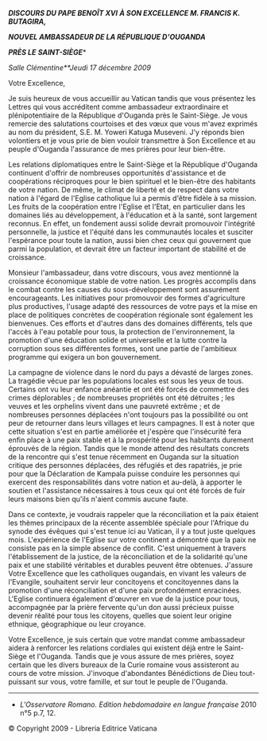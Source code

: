***DISCOURS DU PAPE BENOÎT XVI*** ***À SON EXCELLENCE M. FRANCIS K. BUTAGIRA,***

***NOUVEL AMBASSADEUR DE LA RÉPUBLIQUE D'OUGANDA***

***PRÈS LE*** ***SAINT-SIÈGE****

*Salle Clémentine**Jeudi 17 décembre 2009*

Votre Excellence,

Je suis heureux de vous accueillir au Vatican tandis que vous présentez les Lettres qui vous accréditent comme ambassadeur extraordinaire et plénipotentiaire de la République d'Ouganda près le Saint-Siège. Je vous remercie des salutations courtoises et des vœux que vous m'avez exprimés au nom du président, S.E. M. Yoweri Katuga Museveni. J'y réponds bien volontiers et je vous prie de bien vouloir transmettre à Son Excellence et au peuple d'Ouganda l'assurance de mes prières pour leur bien-être.

Les relations diplomatiques entre le Saint-Siège et la République d'Ouganda continuent d'offrir de nombreuses opportunités d'assistance et de coopérations réciproques pour le bien spirituel et le bien-être des habitants de votre nation. De même, le climat de liberté et de respect dans votre nation à l'égard de l'Eglise catholique lui a permis d'être fidèle à sa mission. Les fruits de la coopération entre l'Eglise et l'Etat, en particulier dans les domaines liés au développement, à l'éducation et à la santé, sont largement reconnus. En effet, un fondement aussi solide devrait promouvoir l'intégrité personnelle, la justice et l'équité dans les communautés locales et susciter l'espérance pour toute la nation, aussi bien chez ceux qui gouvernent que parmi la population, et devrait être un facteur important de stabilité et de croissance.

Monsieur l'ambassadeur, dans votre discours, vous avez mentionné la croissance économique stable de votre nation. Les progrès accomplis dans le combat contre les causes du sous-développement sont assurément encourageants. Les initiatives pour promouvoir des formes d'agriculture plus productives, l'usage adapté des ressources de votre pays et la mise en place de politiques concrètes de coopération régionale sont également les bienvenues. Ces efforts et d'autres dans des domaines différents, tels que l'accès à l'eau potable pour tous, la protection de l'environnement, la promotion d'une éducation solide et universelle et la lutte contre la corruption sous ses différentes formes, sont une partie de l'ambitieux programme qui exigera un bon gouvernement.

La campagne de violence dans le nord du pays a dévasté de larges zones. La tragédie vécue par les populations locales est sous les yeux de tous. Certains ont vu leur enfance anéantie et ont été forcés de commettre des crimes déplorables ; de nombreuses propriétés ont été détruites ; les veuves et les orphelins vivent dans une pauvreté extrême ; et de nombreuses personnes déplacées n'ont toujours pas la possibilité ou ont peur de retourner dans leurs villages et leurs campagnes. Il est à noter que cette situation s'est en partie améliorée et j'espère que l'insécurité fera enfin place à une paix stable et à la prospérité pour les habitants durement éprouvés de la région. Tandis que le monde attend des résultats concrets de la rencontre qui s'est tenue récemment en Ouganda sur la situation critique des personnes déplacées, des réfugiés et des rapatriés, je prie pour que la Déclaration de Kampala puisse conduire les personnes qui exercent des responsabilités dans votre nation et au-delà, à apporter le soutien et l'assistance nécessaires à tous ceux qui ont été forcés de fuir leurs maisons bien qu'ils n'aient commis aucune faute.

Dans ce contexte, je voudrais rappeler que la réconciliation et la paix étaient les thèmes principaux de la récente assemblée spéciale pour l'Afrique du synode des évêques qui s'est tenue ici au Vatican, il y a tout juste quelques mois. L'expérience de l'Eglise sur votre continent a démontré que la paix ne consiste pas en la simple absence de conflit. C'est uniquement à travers l'établissement de la justice, de la réconciliation et de la solidarité qu'une paix et une stabilité véritables et durables peuvent être obtenues. J'assure Votre Excellence que les catholiques ougandais, en vivant les valeurs de l'Evangile, souhaitent servir leur concitoyens et concitoyennes dans la promotion d'une réconciliation et d'une paix profondément enracinées. L'Eglise continuera également d'œuvrer en vue de la justice pour tous, accompagnée par la prière fervente qu'un don aussi précieux puisse devenir réalité pour tous les citoyens, quelles que soient leur origine ethnique, géographique ou leur croyance.

Votre Excellence, je suis certain que votre mandat comme ambassadeur aidera à renforcer les relations cordiales qui existent déjà entre le Saint-Siège et l'Ouganda. Tandis que je vous assure de mes prières, soyez certain que les divers bureaux de la Curie romaine vous assisteront au cours de votre mission. J'invoque d'abondantes Bénédictions de Dieu tout-puissant sur vous, votre famille, et sur tout le peuple de l'Ouganda.

* * *

* *L'Osservatore Romano. Edition hebdomadaire en langue française* 2010 n°5 p.7, 12.

© Copyright 2009 - Libreria Editrice Vaticana